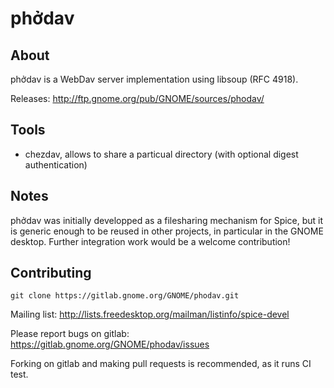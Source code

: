 # phởdav

## About

phởdav is a WebDav server implementation using libsoup (RFC 4918).

Releases: http://ftp.gnome.org/pub/GNOME/sources/phodav/

## Tools

* chezdav, allows to share a particual directory (with optional
  digest authentication)

## Notes

phởdav was initially developped as a filesharing mechanism for Spice,
but it is generic enough to be reused in other projects, in particular
in the GNOME desktop. Further integration work would be a welcome
contribution!

## Contributing

    git clone https://gitlab.gnome.org/GNOME/phodav.git

Mailing list:
http://lists.freedesktop.org/mailman/listinfo/spice-devel

Please report bugs on gitlab:
https://gitlab.gnome.org/GNOME/phodav/issues

Forking on gitlab and making pull requests is recommended, as it runs CI test.